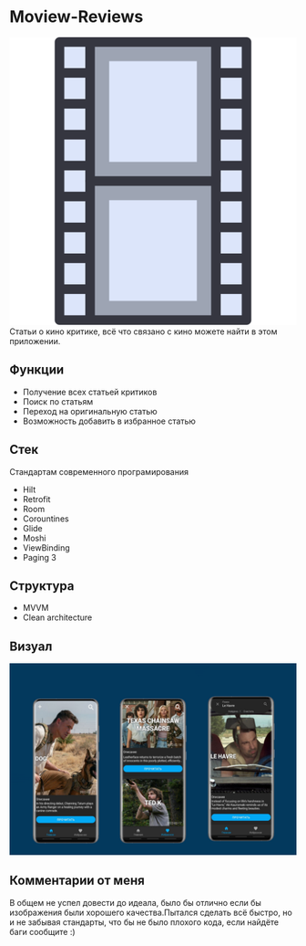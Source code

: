 # Moview-Reviews
![Preview](https://github.com/Maandraj/Movie-Review/blob/master/Images/icon_preview.svg)
Статьи о кино критике, всё что связано с кино можете найти в этом приложении.


## Функции
- Получение всех статьей критиков
- Поиск по статьям
- Переход на оригинальную статью
- Возможность добавить в избранное статью

## Стек
Стандартам современного програмирования
- Hilt
- Retrofit
- Room
- Corountines
- Glide
- Moshi
- ViewBinding
- Paging 3

## Структура
- MVVM
- Clean architecture


## Визуал
![Preview](https://github.com/Maandraj/Movie-Review/blob/master/Images/preview.jpeg)

## Комментарии от меня
В общем не успел довести до идеала, было бы отлично если бы изображения были хорошего качества.Пытался сделать всё быстро, но и не забывая стандарты, что бы не было плохого кода, если найдёте баги сообщите :)

